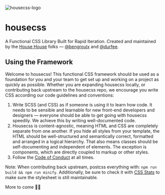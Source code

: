 ![housecss-logo](https://cloud.githubusercontent.com/assets/6453968/19875670/f88e8530-9f8b-11e6-9c4f-defa8611d7da.png)

# housecss
A Functional CSS Library Built for Rapid Iteration. Created and maintained by
the [House House](http://house-house.design/) folks — [@bengroulx](https://github.com/bengroulx) and [@durfee](https://github.com/durfee/).

## Using the Framework
Welcome to housecss! This functional CSS framework should be used as a
foundation for you and your team to get set up and working on a project as
quickly as possible. Whether you are expanding housecss locally, or
contributing back upstream to the housecss repo, we encourage you write CSS
according our code guidelines and conventions:

1. Write SCSS (and CSS) as if someone is using it to learn how code. It
   needs to be sensible and learnable for new front-end developers and
   designers — everyone should be able to get going with housecss speedily.
   We achieve this by writing well-documented code.
2. Housecss is content-agnostic, meaning HTML and CSS are completely separate
   from one another. If you hide all styles from your template, the HTML
   should be well-structured and semantically correct, formatted and arranged
   in a logical hierarchy. That also means classes should be self-documenting
   and independent of elements. The exception is components, which are
   directly coupled to markup or other styles.
4. Follow the [Code of Conduct](https://github.com/househouse/housecss/blob/master/code-of-conduct.md) at all times.

Note: When contributing back upstream, postcss everything with:
`npm run build && npm run minify`. Additionally, be sure to check it
with [CSS Stats](http://cssstats.com/stats?link=https%3A%2F%2Fraw.githubusercontent.com%2Fhousehouse%2Fhousecss%2Fmaster%2Fcss%2Fmain.css)
to make sure the stylesheet is still maintainable.

More to come ✌🏼
